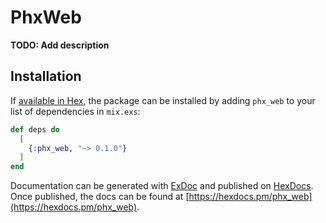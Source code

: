 # PhxWeb

**TODO: Add description**

## Installation

If [available in Hex](https://hex.pm/docs/publish), the package can be installed
by adding `phx_web` to your list of dependencies in `mix.exs`:

```elixir
def deps do
  [
    {:phx_web, "~> 0.1.0"}
  ]
end
```

Documentation can be generated with [ExDoc](https://github.com/elixir-lang/ex_doc)
and published on [HexDocs](https://hexdocs.pm). Once published, the docs can
be found at [https://hexdocs.pm/phx_web](https://hexdocs.pm/phx_web).

